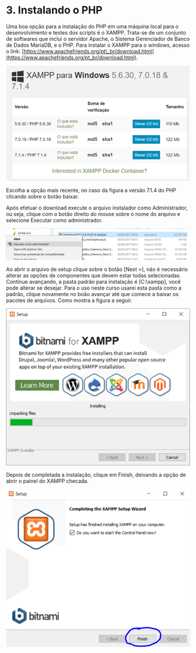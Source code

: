 # 3. Instalando o PHP

Uma boa opção para a instalação do PHP em uma máquina local para o desenvolvimento e testes dos scripts é o XAMPP. Trata-se de um conjunto de softwares que inclui o servidor Apache, o Sistema Gerenciador de Banco de Dados MariaDB, e o PHP. Para instalar o XAMPP para o windows, acesso o link: [https://www.apachefriends.org/pt\_br/download.html](https://www.apachefriends.org/pt_br/download.html).

![](/assets/xampp.png)

Escolha a opção mais recente, no caso da figura a versão 7.1.4 do PHP clicando sobre o botão baixar. 

Após efetuar o download execute o arquivo instalador como Administrador, ou seja, clique com o botão direito do mouse sobre o nome do arquivo e selecione Executar como administrador.

![](/assets/instalador.PNG)

Ao abrir o arquivo de setup clique sobre o botão \[Next &gt;\], não é necessário alterar as opções de componentes que devem estar todas selecionadas.  Continue avançando, a pasta padrão para instalação é \[C:\xampp\], você pode alterar se desejar. Para o uso neste curso usarei esta pasta como a padrão, clique novamente no boão avançar até que comece a baixar os pacotes de arquivos. Como mostra a figura a seguir.

![](/assets/inslandoxampp.png)



Depois de completada a instalação, clique em Finish, deixando a opção de
 abrir o painel do XAMPP checada.

![](/assets/xamppfinalizando.PNG)



